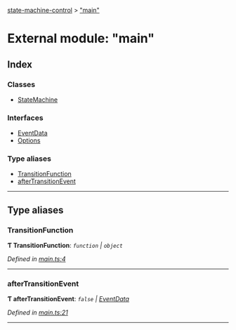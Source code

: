 [state-machine-control](../README.md) > ["main"](../modules/_main_.md)

# External module: "main"

## Index

### Classes

* [StateMachine](../classes/_main_.statemachine.md)

### Interfaces

* [EventData](../interfaces/_main_.eventdata.md)
* [Options](../interfaces/_main_.options.md)

### Type aliases

* [TransitionFunction](_main_.md#transitionfunction)
* [afterTransitionEvent](_main_.md#aftertransitionevent)

---

## Type aliases

<a id="transitionfunction"></a>

###  TransitionFunction

**Ƭ TransitionFunction**: *`function` \| `object`*

*Defined in [main.ts:4](https://github.com/TianyiLi/state-machine/blob/f345f97/src/main.ts#L4)*

___
<a id="aftertransitionevent"></a>

###  afterTransitionEvent

**Ƭ afterTransitionEvent**: *`false` \| [EventData](../interfaces/_main_.eventdata.md)*

*Defined in [main.ts:21](https://github.com/TianyiLi/state-machine/blob/f345f97/src/main.ts#L21)*

___

